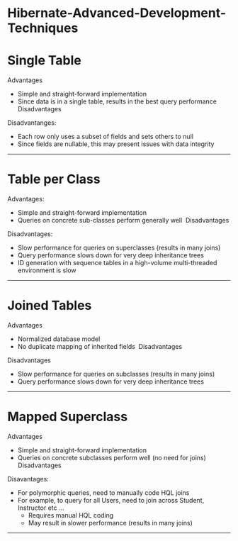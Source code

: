 # Hibernate-Advanced-Development-Techniques


# Single Table
Advantages

- Simple and straight-forward implementation
- Since data is in a single table, results in the best query performance  Disadvantages

Disadvantanges:

- Each row only uses a subset of fields and sets others to null
- Since fields are nullable, this may present issues with data integrity

----------

# Table per Class
Advantages:

- Simple and straight-forward implementation
- Queries on concrete sub-classes perform generally well  Disadvantages

Disadvantages:

- Slow performance for queries on superclasses (results in many joins)
- Query performance slows down for very deep inheritance trees
- ID generation with sequence tables in a high-volume multi-threaded environment is slow

----------------

# Joined Tables
Advantages

- Normalized database model
- No duplicate mapping of inherited fields  Disadvantages

Disadvantages

- Slow performance for queries on subclasses (results in many joins)
- Query performance slows down for very deep inheritance trees

------------------

# Mapped Superclass
Advantages

- Simple and straight-forward implementation
- Queries on concrete subclasses perform well (no need for joins)  Disadvantages

Disavantages:

- For polymorphic queries, need to manually code HQL joins
- For example, to query for all Users, need to join across Student, Instructor etc ...
   - Requires manual HQL coding
   - May result in slower performance (results in many joins)

-----------





